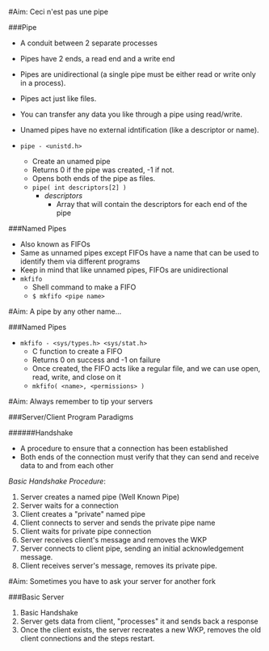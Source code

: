 #Aim: Ceci n'est pas une pipe

###Pipe
- A conduit between 2 separate processes
- Pipes have 2 ends, a read end and a write end
- Pipes are unidirectional (a single pipe must be either read or write only in a process).
- Pipes act just like files.
- You can transfer any data you like through a pipe using read/write.
- Unamed pipes have no external idntification (like a descriptor or name).

- `pipe - <unistd.h>`
  - Create an unamed pipe
  - Returns 0 if the pipe was created, -1 if not.
  - Opens both ends of the pipe as files.
  - `pipe( int descriptors[2] )`
	- _descriptors_
	  - Array that will contain the descriptors for each end of the pipe

###Named Pipes
- Also known as FIFOs
- Same as unnamed pipes except FIFOs have a name that can be used to identify them via different programs
- Keep in mind that like unnamed pipes, FIFOs are unidirectional
- `mkfifo`
  - Shell command to make a FIFO
  - `$ mkfifo <pipe name>`

#Aim: A pipe by any other name...

###Named Pipes
- `mkfifo - <sys/types.h> <sys/stat.h>`
  - C function to create a FIFO
  - Returns 0 on success and -1 on failure
  - Once created, the FIFO acts like a regular file, and we can use open, read, write, and close on it
  - `mkfifo( <name>, <permissions> )`

#Aim: Always remember to tip your servers

###Server/Client Program Paradigms

######Handshake
- A procedure to ensure that a connection has been established
- Both ends of the connection must verify that they can send and receive data to and from each other

*Basic Handshake Procedure*:
 1. Server creates a named pipe (Well Known Pipe)
 2. Server waits for a connection
 3. Client creates a "private" named pipe
 4. Client connects to server and sends the private pipe name
 5. Client waits for private pipe connection
 6. Server receives client's message and removes the WKP
 7. Server connects to client pipe, sending an initial acknowledgement message.
 8. Client receives server's message, removes its private pipe.

#Aim: Sometimes you have to ask your server for another fork

###Basic Server
 1. Basic Handshake
 2. Server gets data from client, "processes" it and sends back a response
 3. Once the client exists, the server recreates a new WKP, removes the old client connections and the steps restart.

